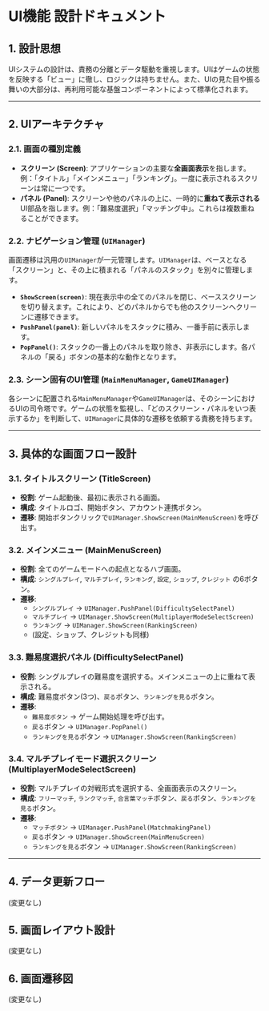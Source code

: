 # **UI機能 設計ドキュメント**

## **1. 設計思想**

UIシステムの設計は、責務の分離とデータ駆動を重視します。UIはゲームの状態を反映する「ビュー」に徹し、ロジックは持ちません。また、UIの見た目や振る舞いの大部分は、再利用可能な基盤コンポーネントによって標準化されます。

---

## **2. UIアーキテクチャ**

### **2.1. 画面の種別定義**

*   **スクリーン (Screen)**: アプリケーションの主要な**全画面表示**を指します。例：「タイトル」「メインメニュー」「ランキング」。一度に表示されるスクリーンは常に一つです。
*   **パネル (Panel)**: スクリーンや他のパネルの上に、一時的に**重ねて表示される**UI部品を指します。例：「難易度選択」「マッチング中」。これらは複数重ねることができます。

### **2.2. ナビゲーション管理 (`UIManager`)**

画面遷移は汎用の`UIManager`が一元管理します。`UIManager`は、ベースとなる「スクリーン」と、その上に積まれる「パネルのスタック」を別々に管理します。

*   **`ShowScreen(screen)`**: 現在表示中の全てのパネルを閉じ、ベーススクリーンを切り替えます。これにより、どのパネルからでも他のスクリーンへクリーンに遷移できます。
*   **`PushPanel(panel)`**: 新しいパネルをスタックに積み、一番手前に表示します。
*   **`PopPanel()`**: スタックの一番上のパネルを取り除き、非表示にします。各パネルの「戻る」ボタンの基本的な動作となります。

### **2.3. シーン固有のUI管理 (`MainMenuManager`, `GameUIManager`)**

各シーンに配置される`MainMenuManager`や`GameUIManager`は、そのシーンにおけるUIの司令塔です。ゲームの状態を監視し、「どのスクリーン・パネルをいつ表示するか」を判断して、`UIManager`に具体的な遷移を依頼する責務を持ちます。

---

## **3. 具体的な画面フロー設計**

### **3.1. タイトルスクリーン (TitleScreen)**
*   **役割**: ゲーム起動後、最初に表示される画面。
*   **構成**: タイトルロゴ、開始ボタン、アカウント連携ボタン。
*   **遷移**: 開始ボタンクリックで`UIManager.ShowScreen(MainMenuScreen)`を呼び出す。

### **3.2. メインメニュー (MainMenuScreen)**
*   **役割**: 全てのゲームモードへの起点となるハブ画面。
*   **構成**: `シングルプレイ`, `マルチプレイ`, `ランキング`, `設定`, `ショップ`, `クレジット` の6ボタン。
*   **遷移**:
    *   `シングルプレイ` → `UIManager.PushPanel(DifficultySelectPanel)`
    *   `マルチプレイ` → `UIManager.ShowScreen(MultiplayerModeSelectScreen)`
    *   `ランキング` → `UIManager.ShowScreen(RankingScreen)`
    *   (設定、ショップ、クレジットも同様)

### **3.3. 難易度選択パネル (DifficultySelectPanel)**
*   **役割**: シングルプレイの難易度を選択する。メインメニューの上に重ねて表示される。
*   **構成**: 難易度ボタン(3つ)、`戻る`ボタン、`ランキングを見る`ボタン。
*   **遷移**:
    *   `難易度ボタン` → ゲーム開始処理を呼び出す。
    *   `戻る`ボタン → `UIManager.PopPanel()`
    *   `ランキングを見る`ボタン → `UIManager.ShowScreen(RankingScreen)`

### **3.4. マルチプレイモード選択スクリーン (MultiplayerModeSelectScreen)**
*   **役割**: マルチプレイの対戦形式を選択する、全画面表示のスクリーン。
*   **構成**: `フリーマッチ`, `ランクマッチ`, `合言葉マッチ`ボタン、`戻る`ボタン、`ランキングを見る`ボタン。
*   **遷移**:
    *   `マッチボタン` → `UIManager.PushPanel(MatchmakingPanel)`
    *   `戻る`ボタン → `UIManager.ShowScreen(MainMenuScreen)`
    *   `ランキングを見る`ボタン → `UIManager.ShowScreen(RankingScreen)`

---

## **4. データ更新フロー**
(変更なし)

## **5. 画面レイアウト設計**
(変更なし)

## **6. 画面遷移図**
(変更なし)
